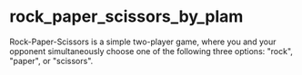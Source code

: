 # rock_paper_scissors_by_plam
Rock-Paper-Scissors is a simple two-player game, where you and your opponent simultaneously choose one of the following three options: "rock", "paper", or "scissors".
